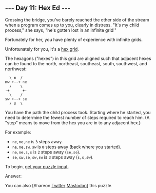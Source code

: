 \--- Day 11: Hex Ed ---
----------

Crossing the bridge, you've barely reached the other side of the stream when a program comes up to you, clearly in distress. "It's my child process," she says, "he's gotten lost in an infinite grid!"

Fortunately for her, you have plenty of experience with infinite grids.

Unfortunately for you, it's a [hex grid](https://en.wikipedia.org/wiki/Hexagonal_tiling).

The hexagons ("hexes") in this grid are aligned such that adjacent hexes can be found to the north, northeast, southeast, south, southwest, and northwest:

```
  \ n  /
nw +--+ ne
  /    \
-+      +-
  \    /
sw +--+ se
  / s  \

```

You have the path the child process took. Starting where he started, you need to determine the fewest number of steps required to reach him. (A "step" means to move from the hex you are in to any adjacent hex.)

For example:

* `ne,ne,ne` is `3` steps away.
* `ne,ne,sw,sw` is `0` steps away (back where you started).
* `ne,ne,s,s` is `2` steps away (`se,se`).
* `se,sw,se,sw,sw` is `3` steps away (`s,s,sw`).

To begin, [get your puzzle input](11/input).

Answer:

You can also [Shareon [Twitter](https://twitter.com/intent/tweet?text=%22Hex+Ed%22+%2D+Day+11+%2D+Advent+of+Code+2017&url=https%3A%2F%2Fadventofcode%2Ecom%2F2017%2Fday%2F11&related=ericwastl&hashtags=AdventOfCode) [Mastodon](javascript:void(0);)] this puzzle.